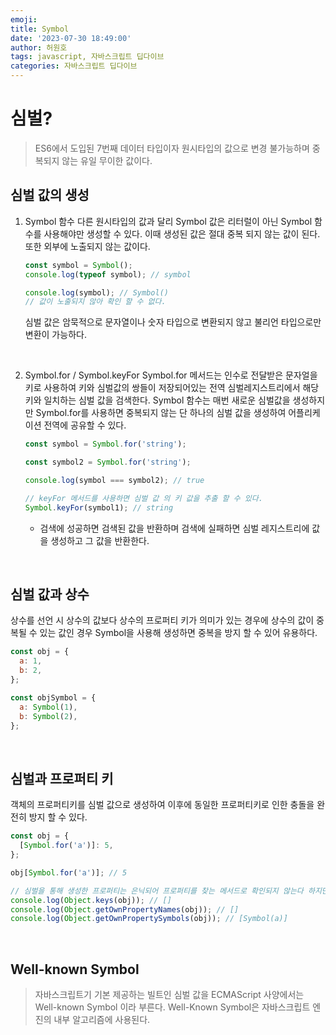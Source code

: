 ```yaml
---
emoji:
title: Symbol
date: '2023-07-30 18:49:00'
author: 허원호
tags: javascript, 자바스크립트 딥다이브
categories: 자바스크립트 딥다이브
---
```


# 심벌?

> ES6에서 도입된 7번째 데이터 타입이자 원시타입의 값으로 변경 불가능하며 중복되지 않는 유일 무이한 값이다.

## 심벌 값의 생성

1. Symbol 함수
   다른 원시타입의 값과 달리 Symbol 값은 리터럴이 아닌 Symbol 함수를 사용해야만 생성할 수 있다.
   이때 생성된 값은 절대 중복 되지 않는 값이 된다. 또한 외부에 노출되지 않는 값이다.

   ```js
   const symbol = Symbol();
   console.log(typeof symbol); // symbol

   console.log(symbol); // Symbol()
   // 값이 노출되지 않아 확인 할 수 없다.
   ```

   심벌 값은 암묵적으로 문자열이나 숫자 타입으로 변환되지 않고 불리언 타입으로만 변환이 가능하다.

<br />

2. Symbol.for / Symbol.keyFor
   Symbol.for 메서드는 인수로 전달받은 문자얼을 키로 사용하여 키와 심벌값의 쌍들이 저장되어있는 전역 심벌레지스트리에서 해당 키와 일치하는 심벌 값을 검색한다.
   Symbol 함수는 매번 새로운 심벌값을 생성하지만 Symbol.for를 사용하면 중복되지 않는 단 하나의 심벌 값을 생성하여 어플리케이션 전역에 공유할 수 있다.

   ```js
   const symbol = Symbol.for('string');

   const symbol2 = Symbol.for('string');

   console.log(symbol === symbol2); // true

   // keyFor 메서드를 사용하면 심벌 값 의 키 값을 추출 할 수 있다.
   Symbol.keyFor(symbol1); // string
   ```

   - 검색에 성공하면 검색된 값을 반환하며 검색에 실패하면 심벌 레지스트리에 값을 생성하고 그 값을 반환한다.

<br />

## 심벌 값과 상수

상수를 선언 시 상수의 값보다 상수의 프로퍼티 키가 의미가 있는 경우에 상수의 값이 중복될 수 있는 값인 경우 Symbol을 사용해 생성하면 중복을 방지 할 수 있어 유용하다.

```js
const obj = {
  a: 1,
  b: 2,
};

const objSymbol = {
  a: Symbol(1),
  b: Symbol(2),
};
```

<br />

## 심벌과 프로퍼티 키

객체의 프로퍼티키를 심벌 값으로 생성하여 이후에 동일한 프로퍼티키로 인한 충돌을 완전히 방지 할 수 있다.

```js
const obj = {
  [Symbol.for('a')]: 5,
};

obj[Symbol.for('a')]; // 5

// 심벌을 통해 생성한 프로퍼티는 은닉되어 프로퍼티를 찾는 메서드로 확인되지 않는다 하지만 getOwnPropertySymbols 메서드를 사용하면 심벌 값을 찾을 수 있다.
console.log(Object.keys(obj)); // []
console.log(Object.getOwnPropertyNames(obj)); // []
console.log(Object.getOwnPropertySymbols(obj)); // [Symbol(a)]
```

<br />

## Well-known Symbol

> 자바스크립트기 기본 제공하는 빌트인 심벌 값을 ECMAScript 사양에서는 Well-known Symbol 이라 부른다.
> Well-Known Symbol은 자바스크립트 엔진의 내부 알고리즘에 사용된다.
